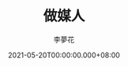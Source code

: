 ---
issue: 429
title: 做媒人
author: 李夢花
language: 海陸
date: 2021-05-20T00:00:00.000+08:00
topic: 人文
difficulty: 2
wikidata: Q131449233
wikidata_link: https://www.wikidata.org/wiki/Q131449233
author_wikidata_link: https://www.wikidata.org/wiki/Q131448197
author_wikidata: Q131448197
---